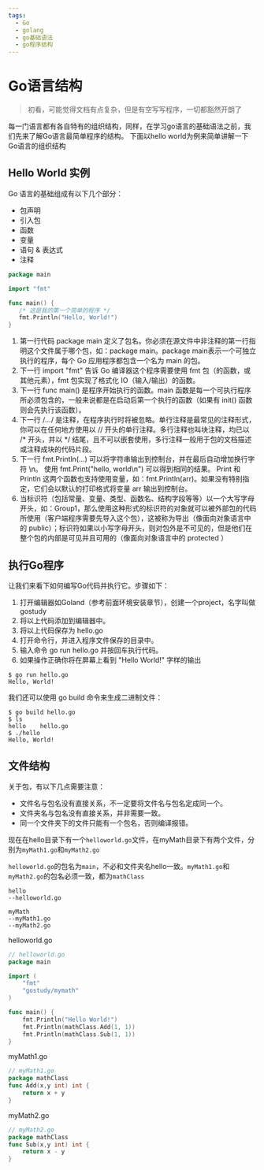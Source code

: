 ```yaml
---
tags:
  - Go
  - golang
  - go基础语法
  - go程序结构
---
```


# **Go语言结构**

> 初看，可能觉得文档有点复杂，但是有空写写程序，一切都豁然开朗了

每一门语言都有各自特有的组织结构，同样，在学习go语言的基础语法之前，我们先来了解Go语言最简单程序的结构。
下面以hello world为例来简单讲解一下Go语言的组织结构

## **Hello World 实例**
Go 语言的基础组成有以下几个部分：
- 包声明
- 引入包
- 函数
- 变量
- 语句 & 表达式
- 注释
```go
package main

import "fmt"

func main() {
   /* 这是我的第一个简单的程序 */
   fmt.Println("Hello, World!")
}
```
1. 第一行代码 package main 定义了包名。你必须在源文件中非注释的第一行指明这个文件属于哪个包，如：package main。package main表示一个可独立执行的程序，每个 Go 应用程序都包含一个名为 main 的包。
2. 下一行 import "fmt" 告诉 Go 编译器这个程序需要使用 fmt 包（的函数，或其他元素），fmt 包实现了格式化 IO（输入/输出）的函数。
3. 下一行 func main() 是程序开始执行的函数。main 函数是每一个可执行程序所必须包含的，一般来说都是在启动后第一个执行的函数（如果有 init() 函数则会先执行该函数）。
4. 下一行 /*...*/ 是注释，在程序执行时将被忽略。单行注释是最常见的注释形式，你可以在任何地方使用以 // 开头的单行注释。多行注释也叫块注释，均已以 /* 开头，并以 */ 结尾，且不可以嵌套使用，多行注释一般用于包的文档描述或注释成块的代码片段。
5. 下一行 fmt.Println(...) 可以将字符串输出到控制台，并在最后自动增加换行字符 \n。
   使用 fmt.Print("hello, world\n") 可以得到相同的结果。
   Print 和 Println 这两个函数也支持使用变量，如：fmt.Println(arr)。如果没有特别指定，它们会以默认的打印格式将变量 arr 输出到控制台。
6. 当标识符（包括常量、变量、类型、函数名、结构字段等等）以一个大写字母开头，如：Group1，那么使用这种形式的标识符的对象就可以被外部包的代码所使用（客户端程序需要先导入这个包），这被称为导出（像面向对象语言中的 public）；标识符如果以小写字母开头，则对包外是不可见的，但是他们在整个包的内部是可见并且可用的（像面向对象语言中的 protected ）

## **执行Go程序**
让我们来看下如何编写Go代码并执行它。步骤如下：
1. 打开编辑器如Goland（参考前面环境安装章节），创建一个project，名字叫做gostudy
2. 将以上代码添加到编辑器中。
3. 将以上代码保存为 hello.go
4. 打开命令行，并进入程序文件保存的目录中。
5. 输入命令 go run hello.go 并按回车执行代码。
6. 如果操作正确你将在屏幕上看到 "Hello World!" 字样的输出
```shell
$ go run hello.go
Hello, World!
```
我们还可以使用 go build 命令来生成二进制文件：
```shell
$ go build hello.go 
$ ls
hello    hello.go
$ ./hello 
Hello, World!
```

## **文件结构**
关于包，有以下几点需要注意：
-  文件名与包名没有直接关系，不一定要将文件名与包名定成同一个。
-  文件夹名与包名没有直接关系，并非需要一致。
-  同一个文件夹下的文件只能有一个包名，否则编译报错。

现在在hello目录下有一个`helloworld.go`文件，在myMath目录下有两个文件，分别为`myMath1.go`和`myMath2.go`

`helloworld.go`的包名为`main`，不必和文件夹名hello一致。`myMath1.go`和`myMath2.go`的包名必须一致，都为`mathClass`

```shell
hello
--helloworld.go

myMath
--myMath1.go
--myMath2.go
```

helloworld.go
```go
// helloworld.go
package main

import (
    "fmt"
    "gostudy/mymath"
)

func main() {
    fmt.Println("Hello World!")
    fmt.Println(mathClass.Add(1, 1))
    fmt.Println(mathClass.Sub(1, 1))
}
```

myMath1.go
```go
// myMath1.go
package mathClass
func Add(x,y int) int {
    return x + y
}
```

myMath2.go
```go
// myMath2.go
package mathClass
func Sub(x,y int) int {
    return x - y
}
```


